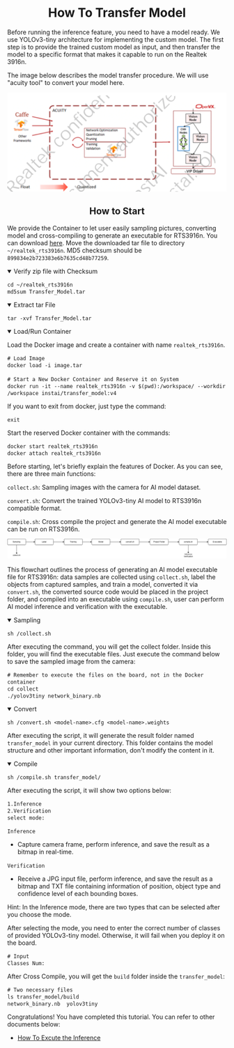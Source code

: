 # <div align="center">How To Transfer Model</div>

Before running the inference feature, you need to have a model ready. We use YOLOv3-tiny architecture for implementing the custom model. The first step is to provide the trained custom model as input, and then transfer the model to a specific format that makes it capable to run on the Realtek 3916n.

The image below describes the model transfer procedure. We will use "acuity tool" to convert your model here.

![alt text](../img/tranfer-model-procedure.png)

## <div align="center">How to Start</div>

We provide the Container to let user easily sampling pictures, converting model and cross-compiling to generate an executable for RTS3916n. You can download [here](https://drive.google.com/file/d/1NfLpzos6K0CqWbVXyVpKC9tl2tViwrFs/view?usp=sharing). Move the downloaded tar file to directory `~/realtek_rts3916n`. MD5 checksum should be `899834e2b723383e6b7635cd48b77259`.

<details open>
<summary>Verify zip file with Checksum</summary>

```shell
cd ~/realtek_rts3916n
md5sum Transfer_Model.tar
```

<details open>
<summary>Extract tar File</summary>

```shell
tar -xvf Transfer_Model.tar
```

<details open>
<summary>Load/Run Container</summary>

Load the Docker image and create a container with name `realtek_rts3916n`.

```shell
# Load Image
docker load -i image.tar

# Start a New Docker Container and Reserve it on System
docker run -it --name realtek_rts3916n -v $(pwd):/workspace/ --workdir /workspace instai/transfer_model:v4
```

If you want to exit from docker, just type the command:
```shell
exit
```

Start the reserved Docker container with the commands:
```shell
docker start realtek_rts3916n
docker attach realtek_rts3916n
```

Before starting, let's briefly explain the features of Docker. As you can see, there are three main functions:

`collect.sh`: Sampling images with the camera for AI model dataset.

`convert.sh`: Convert the trained YOLOv3-tiny AI model to RTS3916n compatible format.

`compile.sh`: Cross compile the project and generate the AI model executable can be run on RTS3916n.

![alt text](../img/docker-procedure.png)

<!-- Description -->

This flowchart outlines the process of generating an AI model executable file for RTS3916n: data samples are collected using `collect.sh`, label the objects from captured samples, and train a model, converted it via `convert.sh`, the converted source code would be placed in the project folder, and compiled into an executable using `compile.sh`, user can perform AI model inference and verification with the executable.

</details>

<details open>
<summary>Sampling</summary>

```shell
sh /collect.sh
```

After executing the command, you will get the collect folder. Inside this folder, you will find the executable files. Just execute the command below to save the sampled image from the camera:

```shell
# Remember to execute the files on the board, not in the Docker container
cd collect
./yolov3tiny network_binary.nb
```

</details>

<details open>
<summary>Convert</summary>

```shell
sh /convert.sh <model-name>.cfg <model-name>.weights
```

After executing the script, it will generate the result folder named `transfer_model` in your current directory. This folder contains the model structure and other important information, don't modify the content in it.

</details>

<details open>
<summary>Compile</summary>

```shell
sh /compile.sh transfer_model/
```

After executing the script, it will show two options below:

```shell
1.Inference
2.Verification
select mode:
```

`Inference`

- Capture camera frame, perform inference, and save the result as a bitmap in real-time.

`Verification`

- Receive a JPG input file, perform inference, and save the result as a bitmap and TXT file containing information of position, object type and confidence level of each bounding boxes.

Hint: In the Inference mode, there are two types that can be selected after you choose the mode.

After selecting the mode, you need to enter the correct number of classes of provided YOLOv3-tiny model. Otherwise, it will fail when you deploy it on the board.

```shell
# Input 
Classes Num:
```

After Cross Compile, you will get the `build` folder inside the `transfer_model`:

```shell
# Two necessary files
ls transfer_model/build
network_binary.nb  yolov3tiny
```

</details>

Congratulations! You have completed this tutorial. You can refer to other documents below:

- [How To Excute the Inference](../doc/inference.md)
<!-- - [How To Display Frame In The Real-Time (via UDP)](../doc/udp.md) -->